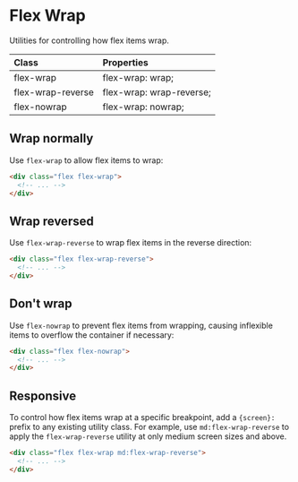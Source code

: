 # Flex Wrap

Utilities for controlling how flex items wrap.

| Class             | Properties               |
| :---------------- | :----------------------- |
| flex-wrap         | flex-wrap: wrap;         |
| flex-wrap-reverse | flex-wrap: wrap-reverse; |
| flex-nowrap       | flex-wrap: nowrap;       |

## Wrap normally

Use `flex-wrap` to allow flex items to wrap:

```html
<div class="flex flex-wrap">
  <!-- ... -->
</div>
```

## Wrap reversed

Use `flex-wrap-reverse` to wrap flex items in the reverse direction:

```html
<div class="flex flex-wrap-reverse">
  <!-- ... -->
</div>
```

## Don't wrap

Use `flex-nowrap` to prevent flex items from wrapping, causing inflexible items to overflow the container if necessary:

```html
<div class="flex flex-nowrap">
  <!-- ... -->
</div>
```

## Responsive

To control how flex items wrap at a specific breakpoint, add a `{screen}:` prefix to any existing utility class. For example, use `md:flex-wrap-reverse` to apply the `flex-wrap-reverse` utility at only medium screen sizes and above.

```html
<div class="flex flex-wrap md:flex-wrap-reverse">
  <!-- ... -->
</div>
```
